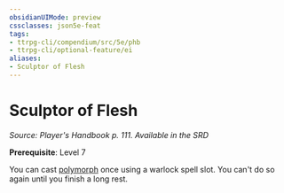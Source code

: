 ```yaml
---
obsidianUIMode: preview
cssclasses: json5e-feat
tags:
- ttrpg-cli/compendium/src/5e/phb
- ttrpg-cli/optional-feature/ei
aliases:
- Sculptor of Flesh
---
```

# Sculptor of Flesh
*Source: Player's Handbook p. 111. Available in the <span title='Systems Reference Document (5.1)'>SRD</span>*  

**Prerequisite**: Level 7

You can cast [polymorph](/3-Mechanics/CLI/spells/polymorph-xphb.md) once using a warlock spell slot. You can't do so again until you finish a long rest.